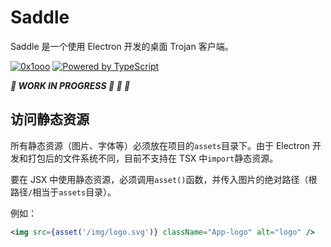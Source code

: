 # Saddle

Saddle 是一个使用 Electron 开发的桌面 Trojan 客户端。

[![0x1ooo](https://circleci.com/gh/0x1ooo/saddle.svg?style=shield)](https://app.circleci.com/pipelines/github/0x1ooo/saddle)
[![Powered by TypeScript](https://badgen.net/badge/icon/typescript?icon=typescript&label)](https://www.typescriptlang.org/)

**_🚧 WORK IN PROGRESS 🚧 👷 👋_**

## 访问静态资源

所有静态资源（图片、字体等）必须放在项目的`assets`目录下。由于 Electron 开发和打包后的文件系统不同，目前不支持在 TSX 中`import`静态资源。

要在 JSX 中使用静态资源，必须调用`asset()`函数，并传入图片的绝对路径（根路径`/`相当于`assets`目录）。

例如：

```jsx
<img src={asset('/img/logo.svg')} className="App-logo" alt="logo" />
```
